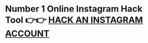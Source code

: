 # Number 1 Online Instagram Hack Tool 👉👉 **[HACK AN INSTAGRAM ACCOUNT](https://www.linkedin.com/pulse/how-hack-instagram-account-2024-without-password-tech-blogs-news-j1f0c)**
